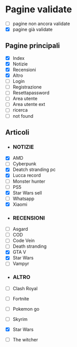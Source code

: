 # Pagine validate
- [ ] pagine non ancora validate
- [x] pagine già validate
## Pagine principali
- [X] Index
- [X] Notizie
- [X] Recensioni
- [X] Altro
- [ ] Login
- [ ] Registrazione
- [ ] Resettapassword
- [ ] Area utente
- [ ] Area utente ext
- [ ] ricerca
- [ ] not found
## Articoli 
- ### NOTIZIE 
- [X] AMD 
- [ ] Cyberpunk
- [X] Deatch stranding pc
- [X] Lucca record
- [ ] Monster hunter
- [ ] PS5
- [X] Star Wars sell
- [ ] Whatsapp
- [X] Xiaomi 
- ### RECENSIONI 
- [ ] Asgard
- [ ] COD
- [ ] Code Vein
- [ ] Death stranding
- [X] GTA V
- [X] Star Wars
- [ ] Vampyr
- ### ALTRO
- [ ] Clash Royal
- [ ] Fortnite
- [ ] Pokemon go
- [ ] Skyrim
- [X] Star Wars
- [ ] The witcher


